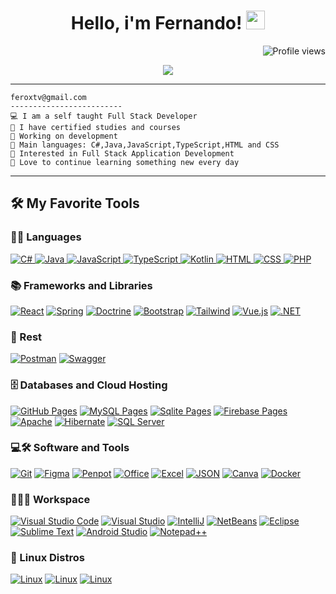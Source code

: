 <h1 align="center">
Hello, i'm Fernando!
  <img src="https://media.giphy.com/media/hvRJCLFzcasrR4ia7z/giphy.gif" width="30"></h1>

<img src="https://komarev.com/ghpvc/?username=ferox13&color=green" alt="Profile views" align='right'/> <a href="https://github.com/ferox13/ferox13/"> </a>
<br/>

<p align="center">
  <a href="https://github.com/ferox13/readme-typing-svg"><img src="https://readme-typing-svg.herokuapp.com?lines=Full+Stack+Web+Developer;Freelancer;DS%20|%20AI%20|%20ML%20Enthusiastic;Always%20learning%20new%20things&center=true&width=380&height=45"></a>
</p>

<hr>

```
feroxtv@gmail.com
-------------------------
💻 I am a self taught Full Stack Developer
📝 I have certified studies and courses
🔭 Working on development
🌟 Main languages: C#,Java,JavaScript,TypeScript,HTML and CSS
🚩 Interested in Full Stack Application Development
💖 Love to continue learning something new every day
```

<hr>

## 🛠️ My Favorite Tools

### 👨‍💻 Languages

<p>
    <a href="https://github.com/search?q=user%3ADenverCoder1+is%3Arepo+language%3Acsharp">
        <img alt="C#" src="https://img.shields.io/badge/C%23-239120?style=for-the-badge&logo=c-sharp&logoColor=white">
    </a>
    <a href="https://github.com/search?q=user%3ADenverCoder1+is%3Arepo+language%3Ajava">
        <img alt="Java" src="https://img.shields.io/badge/Java-007396?style=for-the-badge&logo=java&logoColor=white">
    </a>
    <a href="https://github.com/search?q=user%3ADenverCoder1+is%3Arepo+language%3Ajavascript">
        <img alt="JavaScript" src="https://img.shields.io/badge/JavaScript-F7DF1E?style=for-the-badge&logo=javascript&logoColor=black">
    </a>
    <a href="https://github.com/search?q=user%3ADenverCoder1+is%3Arepo+language%3Atypescript">
        <img alt="TypeScript" src="https://img.shields.io/badge/TypeScript-007ACC?style=for-the-badge&logo=typescript&logoColor=white">
    </a>
    <a href="https://github.com/search?q=user%3ADenverCoder1+is%3Arepo+language%3Akotlin">
        <img alt="Kotlin" src="https://img.shields.io/badge/Kotlin-097CC?style=for-the-badge&logo=kotlin&logoColor=white">
    </a>
    <a href="https://github.com/search?q=user%3ADenverCoder1+is%3Arepo+language%3Ahtml">
        <img alt="HTML" src="https://img.shields.io/badge/HTML-E34F26?style=for-the-badge&logo=html5&logoColor=white">
    </a>
    <a href="https://github.com/search?q=user%3ADenverCoder1+is%3Arepo+language%3Acss">
        <img alt="CSS" src="https://img.shields.io/badge/CSS-1572B6?style=for-the-badge&logo=css3&logoColor=white">
    </a>
    <a href="https://github.com/search?q=user%3ADenverCoder1+is%3Arepo+language%3Aphp">
        <img alt="PHP" src="https://img.shields.io/badge/PHP-777BB4?style=for-the-badge&logo=php&logoColor=white">
    </a>
</p>

### 📚 Frameworks and Libraries

<p>
    <a href="#"><img alt="React" src="https://img.shields.io/badge/React-20232A?style=for-the-badge&logo=react&logoColor=61DAFB"></a>
    <a href="#"><img alt="Spring" src="https://img.shields.io/badge/Spring-6DB33F?style=for-the-badge&logo=spring&logoColor=white"></a>
    <a href="#"><img alt="Doctrine" src="https://img.shields.io/badge/Doctrine-20232A?style=for-the-badge&logo=doctrine&logoColor=6DB33F"></a>
    <a href="#"><img alt="Bootstrap" src="https://img.shields.io/badge/Bootstrap-563D7C?style=for-the-badge&logo=bootstrap&logoColor=white"></a>
    <a href="#"><img alt="Tailwind" src="https://img.shields.io/badge/Tailwind-38B2AC?style=for-the-badge&logo=tailwindcss&logoColor=white"></a>
    <a href="#"><img alt="Vue.js" src="https://img.shields.io/badge/Vue.js-35495E?style=for-the-badge&logo=vue.js&logoColor=4FC08D"></a>
    <a href="#"><img alt=".NET" src="https://img.shields.io/badge/.NET-512BD4?style=for-the-badge&logo=.net&logoColor=white"></a>
</p>

### 🧪 Rest

<p>
    <a href="#"><img alt="Postman" src="https://img.shields.io/badge/Postman-FF6C37?style=for-the-badge&logo=postman&logoColor=white"></a>
    <a href="#"><img alt="Swagger" src="https://img.shields.io/badge/Swagger-85EA2D?style=for-the-badge&logo=swagger&logoColor=white"></a>
</p>

### 🗄️ Databases and Cloud Hosting

<p>
  <a href="#"><img alt="GitHub Pages" src="https://img.shields.io/badge/GitHub%20Pages-%23327FC7.svg?logo=github&logoColor=white"></a>
  <a href="#"><img alt="MySQL Pages" src="https://img.shields.io/badge/MySQL%20Pages-%234479A1.svg?logo=mysql&logoColor=white"></a>
  <a href="#"><img alt="Sqlite Pages" src="https://img.shields.io/badge/Sqlite-%23003B57.svg?logo=sqlite&logoColor=white"></a>
  <a href="#"><img alt="Firebase Pages" src="https://img.shields.io/badge/Firebase-%23FFCA28.svg?logo=firebase&logoColor=black"></a>
  <a href="#"><img alt="Apache" src="https://img.shields.io/badge/Apache-%23D22128.svg?logo=apache&logoColor=white"></a>
  <a href="#"><img alt="Hibernate" src="https://img.shields.io/badge/Hibernate-%234C4E52.svg?logo=hibernate&logoColor=white"></a>
  <a href="#"><img alt="SQL Server" src="https://img.shields.io/badge/SQL%20Server-CC2927.svg?logo=sql-server&logoColor=white"></a>
</p>

### 💻🛠️ Software and Tools

<p>
    <a href="#"><img alt="Git" src="https://img.shields.io/badge/Git%20-%23F05033.svg?logo=git&logoColor=white"></a>
    <a href="#"><img alt="Figma" src="https://img.shields.io/badge/Figma-%239B30FF.svg?logo=figma&logoColor=white"></a>
    <a href="#"><img alt="Penpot" src="https://img.shields.io/badge/Penpot-%2300E676.svg?logo=penpot&logoColor=white"></a>
    <a href="#"><img alt="Office" src="https://img.shields.io/badge/Word-%23D83B01.svg?logo=word&logoColor=white"></a>
    <a href="#"><img alt="Excel" src="https://img.shields.io/badge/Excel-%23217346.svg?logo=excel&logoColor=white"></a>
    <a href="#"><img alt="JSON" src="https://img.shields.io/badge/JSON-%23000000.svg?logo=json&logoColor=white"></a>
    <a href="#"><img alt="Canva" src="https://img.shields.io/badge/Canva-%23000000.svg?logo=canva&logoColor=00C2A8"></a>
    <a href="#"><img alt="Docker" src="https://img.shields.io/badge/Docker-%232496ED.svg?logo=docker&logoColor=white"></a>
  
### 👨🏽‍💻 Workspace
<p>
    <a href="#"><img alt="Visual Studio Code" src="https://img.shields.io/badge/Visual%20Studio%20Code-0078d7.svg?style=for-the-badge&logo=visual-studio-code&logoColor=white"></a>
    <a href="#"><img alt="Visual Studio" src="https://img.shields.io/badge/Visual%20Studio-5C2D91.svg?style=for-the-badge&logo=visual-studio&logoColor=white"></a>
    <a href="#"><img alt="IntelliJ" src="https://img.shields.io/badge/IntelliJIDEA-000000.svg?style=for-the-badge&logo=intellij-idea&logoColor=white"></a>
    <a href="#"><img alt="NetBeans" src="https://img.shields.io/badge/NetBeansIDE-1B6AC6.svg?style=for-the-badge&logo=apache-netbeans-ide&logoColor=white"></a>
    <a href="#"><img alt="Eclipse" src="https://img.shields.io/badge/Eclipse-FE7A16.svg?style=for-the-badge&logo=Eclipse&logoColor=white"></a>
    <a href="#"><img alt="Sublime Text" src="https://img.shields.io/badge/Sublime%20Text-FF9800.svg?style=for-the-badge&logo=sublime-text&logoColor=white"></a>
    <a href="#"><img alt="Android Studio" src="https://img.shields.io/badge/Android%20Studio-3DDC84.svg?style=for-the-badge&logo=android-studio&logoColor=white"></a>
    <a href="#"><img alt="Notepad++" src="https://img.shields.io/badge/Notepad++-005C84.svg?style=for-the-badge&logo=notepad-plus-plus&logoColor=white"></a>
</p>

### 🐧 Linux Distros

<p>
<a href="#"><img alt="Linux" src="https://img.shields.io/badge/-Lubuntu-%230065C2?style=for-the-badge&logo=lubuntu&logoColor=white"></a>
<a href="#"><img alt="Linux" src="https://img.shields.io/badge/Ubuntu-E95420?style=for-the-badge&logo=ubuntu&logoColor=white"></a>
<a href="#"><img alt="Linux" src="https://img.shields.io/badge/Debian-A81D33?style=for-the-badge&logo=Debian&logoColor=white"></a>

</p>
